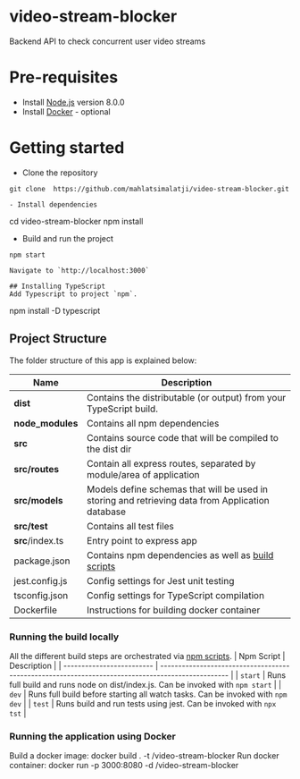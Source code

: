 # video-stream-blocker
Backend API to check concurrent user video streams


# Pre-requisites
- Install [Node.js](https://nodejs.org/en/) version 8.0.0
- Install [Docker](https://docs.docker.com/get-docker/) - optional

# Getting started
- Clone the repository
```
git clone  https://github.com/mahlatsimalatji/video-stream-blocker.git

- Install dependencies
```
cd video-stream-blocker
npm install

- Build and run the project
```
npm start

Navigate to `http://localhost:3000`

## Installing TypeScript
Add Typescript to project `npm`.
```
npm install -D typescript


## Project Structure
The folder structure of this app is explained below:

| Name | Description |
| ------------------------ | --------------------------------------------------------------------------------------------- |
| **dist**                 | Contains the distributable (or output) from your TypeScript build.  |
| **node_modules**         | Contains all  npm dependencies                                                            |
| **src**                  | Contains  source code that will be compiled to the dist dir                               |
| **src/routes**           | Contain all express routes, separated by module/area of application                       
| **src/models**           | Models define schemas that will be used in storing and retrieving data from Application database  |
| **src/test**             | Contains all test files                                                           |
| **src**/index.ts         | Entry point to express app                                                               |
| package.json             | Contains npm dependencies as well as [build scripts](#what-if-a-library-isnt-on-definitelytyped)   | tsconfig.json            | Config settings for compiling source code only written in TypeScript    
| jest.config.js           | Config settings for Jest unit testing
| tsconfig.json           | Config settings for TypeScript compilation
| Dockerfile               | Instructions for building docker container


### Running the build locally
All the different build steps are orchestrated via [npm scripts](https://docs.npmjs.com/misc/scripts).
| Npm Script | Description |
| ------------------------- | ------------------------------------------------------------------------------------------------- |
| `start`                   | Runs full build and runs node on dist/index.js. Can be invoked with `npm start`                  |
| `dev`                   | Runs full build before starting all watch tasks. Can be invoked with `npm dev`                                         |
| `test`                    | Runs build and run tests using jest. Can be invoked with `npx tst`        |


### Running the application using Docker
Build a docker image: docker build . -t <your username>/video-stream-blocker 
Run docker container: docker run -p 3000:8080 -d <your username>/video-stream-blocker 
